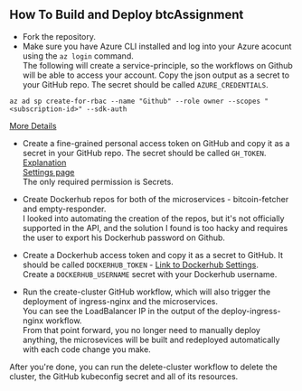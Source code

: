 
How To Build and Deploy btcAssignment
---
- Fork the repository.
- Make sure you have Azure CLI installed and log into your Azure acocunt using the `az login` command.  
The following will create a service-principle, so the workflows on Github will be able to access your account.
Copy the json output as a secret to your GitHub repo. The secret should be called `AZURE_CREDENTIALS`.  
```
az ad sp create-for-rbac --name "Github" --role owner --scopes "<subscription-id>" --sdk-auth
```
[More Details](https://learn.microsoft.com/en-us/azure/developer/github/connect-from-azure?tabs=azure-cli%2Clinux)

- Create a fine-grained personal access token on GitHub and copy it as a secret in your GitHub repo. The secret should be called `GH_TOKEN`.  
[Explanation](https://docs.github.com/en/authentication/keeping-your-account-and-data-secure/creating-a-personal-access-token)  
[Settings page](https://github.com/settings/personal-access-tokens/new)  
The only required permission is Secrets.

- Create Dockerhub repos for both of the microservices -  bitcoin-fetcher and empty-responder.  
I looked into automating the creation of the repos, but it's not officially supported in the API, and the solution I found is too hacky and requires the user to export his Dockerhub password on Github.
- Create a Dockerhub access token and copy it as a secret to GitHub. It should be called `DOCKERHUB_TOKEN` - [Link to Dockerhub Settings](https://hub.docker.com/settings/security).  
Create a `DOCKERHUB_USERNAME` secret with your Dockerhub username.
- Run the create-cluster GitHub workflow, which will also trigger the deployment of ingress-nginx and the microservices.  
You can see the LoadBalancer IP in the output of the deploy-ingress-nginx workflow.  
From that point forward, you no longer need to manually deploy anything, the microsevices will be built and redeployed automatically with each code change you make.


After you're done, you can run the delete-cluster workflow to delete the cluster, the GitHub kubeconfig secret and all of its resources.